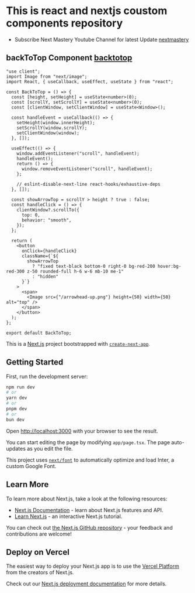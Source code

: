 # This is react and nextjs coustom components repository

- Subscribe Next Mastery Youtube Channel for latest Update [nextmastery](https://www.youtube.com/@nextmastery/videos)

## backToTop Component [backtotop](https://github.com/nextmasterygit/react-components/tree/backtotop)

```
"use client";
import Image from "next/image";
import React, { useCallback, useEffect, useState } from "react";

const BackToTop = () => {
  const [height, setHeight] = useState<number>(0);
  const [scrollY, setScrollY] = useState<number>(0);
  const [clientWindow, setClientWindow] = useState<Window>();

  const handleEvent = useCallback(() => {
    setHeight(window.innerHeight);
    setScrollY(window.scrollY);
    setClientWindow(window);
  }, []);

  useEffect(() => {
    window.addEventListener("scroll", handleEvent);
    handleEvent();
    return () => {
      window.removeEventListener("scroll", handleEvent);
    };

    // eslint-disable-next-line react-hooks/exhaustive-deps
  }, []);

  const showArrowTop = scrollY > height ? true : false;
  const handleClick = () => {
    clientWindow?.scrollTo({
      top: 0,
      behavior: "smooth",
    });
  };

  return (
    <button
      onClick={handleClick}
      className={`${
        showArrowTop
          ? "fixed text-black bottom-0 right-0 bg-red-200 hover:bg-red-300 z-50 rounded-full h-6 w-6 mb-10 me-1"
          : "hidden"
      }`}
    >
      <span>
        <Image src={"/arrowhead-up.png"} height={50} width={50} alt="top" />
      </span>
    </button>
  );
};

export default BackToTop;

```

This is a [Next.js](https://nextjs.org) project bootstrapped with [`create-next-app`](https://nextjs.org/docs/app/api-reference/create-next-app).

## Getting Started

First, run the development server:

```bash
npm run dev
# or
yarn dev
# or
pnpm dev
# or
bun dev
```

Open [http://localhost:3000](http://localhost:3000) with your browser to see the result.

You can start editing the page by modifying `app/page.tsx`. The page auto-updates as you edit the file.

This project uses [`next/font`](https://nextjs.org/docs/app/building-your-application/optimizing/fonts) to automatically optimize and load Inter, a custom Google Font.

## Learn More

To learn more about Next.js, take a look at the following resources:

- [Next.js Documentation](https://nextjs.org/docs) - learn about Next.js features and API.
- [Learn Next.js](https://nextjs.org/learn) - an interactive Next.js tutorial.

You can check out [the Next.js GitHub repository](https://github.com/vercel/next.js) - your feedback and contributions are welcome!

## Deploy on Vercel

The easiest way to deploy your Next.js app is to use the [Vercel Platform](https://vercel.com/new?utm_medium=default-template&filter=next.js&utm_source=create-next-app&utm_campaign=create-next-app-readme) from the creators of Next.js.

Check out our [Next.js deployment documentation](https://nextjs.org/docs/app/building-your-application/deploying) for more details.

